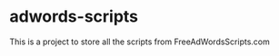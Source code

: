 adwords-scripts
===============

This is a project to store all the scripts from FreeAdWordsScripts.com
